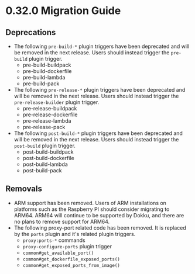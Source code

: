 # 0.32.0 Migration Guide

## Deprecations

- The following `pre-build-*` plugin triggers have been deprecated and will be removed in the next release. Users should instead trigger the `pre-build` plugin trigger.
    - pre-build-buildpack
    - pre-build-dockerfile
    - pre-build-lambda
    - pre-build-pack
- The following `pre-release-*` plugin triggers have been deprecated and will be removed in the next release. Users should instead trigger the `pre-release-builder` plugin trigger.
    - pre-release-buildpack
    - pre-release-dockerfile
    - pre-release-lambda
    - pre-release-pack
- The following `post-build-*` plugin triggers have been deprecated and will be removed in the next release. Users should instead trigger the `post-build` plugin trigger.
    - post-build-buildpack
    - post-build-dockerfile
    - post-build-lambda
    - post-build-pack

## Removals

- ARM support has been removed. Users of ARM installations on platforms such as the Raspberry PI should consider migrating to ARM64. ARM64 will continue to be supported by Dokku, and there are no plans to remove support for ARM64.
- The following proxy-port related code has been removed. It is replaced by the `ports` plugin and it's related plugin triggers.
    - `proxy:ports-*` commands
    - `proxy-configure-ports` plugin trigger
    - `common#get_available_port()`
    - `common#get_dockerfile_exposed_ports()`
    - `common#get_exposed_ports_from_image()`
